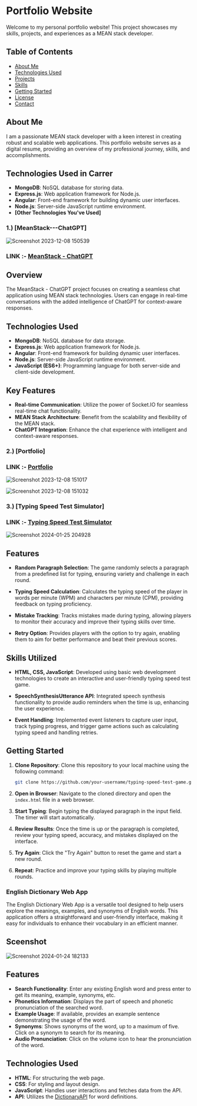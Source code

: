 # Portfolio Website

Welcome to my personal portfolio website! This project showcases my skills, projects, and experiences as a MEAN stack developer.

## Table of Contents

- [About Me](#about-me)
- [Technologies Used](#technologies-used)
- [Projects](#projects)
- [Skills](#skills)
- [Getting Started](#getting-started)
- [License](#license)
- [Contact](#contact)

## About Me

I am a passionate MEAN stack developer with a keen interest in creating robust and scalable web applications. This portfolio website serves as a digital resume, providing an overview of my professional journey, skills, and accomplishments.

## Technologies Used in Carrer

- **MongoDB**: NoSQL database for storing data.
- **Express.js**: Web application framework for Node.js.
- **Angular**: Front-end framework for building dynamic user interfaces.
- **Node.js**: Server-side JavaScript runtime environment.
- **[Other Technologies You've Used]**



### 1.) [MeanStack---ChatGPT]

![Screenshot 2023-12-08 150539](https://github.com/supersaiyancoder/Portfolio/assets/83352265/350019fc-9b52-4dc3-9dff-679faf4c9368)


###  LINK :-  [MeanStack - ChatGPT](https://github.com/supersaiyancoder/MeanStack---ChatGPT)

## Overview

The MeanStack - ChatGPT project focuses on creating a seamless chat application using MEAN stack technologies. Users can engage in real-time conversations with the added intelligence of ChatGPT for context-aware responses.

## Technologies Used

- **MongoDB**: NoSQL database for data storage.
- **Express.js**: Web application framework for Node.js.
- **Angular**: Front-end framework for building dynamic user interfaces.
- **Node.js**: Server-side JavaScript runtime environment.
- **JavaScript (ES6+)**: Programming language for both server-side and client-side development.

## Key Features

- **Real-time Communication**: Utilize the power of Socket.IO for seamless real-time chat functionality.
- **MEAN Stack Architecture**: Benefit from the scalability and flexibility of the MEAN stack.
- **ChatGPT Integration**: Enhance the chat experience with intelligent and context-aware responses.



### 2.) [Portfolio]

###  LINK :- [Portfolio](https://github.com/supersaiyancoder/Portfolio)

![Screenshot 2023-12-08 151017](https://github.com/supersaiyancoder/Portfolio/assets/83352265/51849fe3-0f26-4f01-8dd4-13f4f96edc65)

![Screenshot 2023-12-08 151032](https://github.com/supersaiyancoder/Portfolio/assets/83352265/ce4f2583-7045-49bf-bd62-1b698cbf2e69)












### 3.) [Typing Speed Test Simulator]

###  LINK :- [Typing Speed Test Simulator](https://github.com/supersaiyancoder/Typing-Speed-Test-Sumilator/tree/main)

![Screenshot 2024-01-25 204928](https://github.com/supersaiyancoder/Portfolio/assets/83352265/245c4ad0-08ae-4044-a1a6-a3e259b7e7ed)

## Features

- **Random Paragraph Selection**: The game randomly selects a paragraph from a predefined list for typing, ensuring variety and challenge in each round.

- **Typing Speed Calculation**: Calculates the typing speed of the player in words per minute (WPM) and characters per minute (CPM), providing feedback on typing proficiency.

- **Mistake Tracking**: Tracks mistakes made during typing, allowing players to monitor their accuracy and improve their typing skills over time.

- **Retry Option**: Provides players with the option to try again, enabling them to aim for better performance and beat their previous scores.


## Skills Utilized

- **HTML, CSS, JavaScript**: Developed using basic web development technologies to create an interactive and user-friendly typing speed test game.

- **SpeechSynthesisUtterance API**: Integrated speech synthesis functionality to provide audio reminders when the time is up, enhancing the user experience.

- **Event Handling**: Implemented event listeners to capture user input, track typing progress, and trigger game actions such as calculating typing speed and handling retries.


## Getting Started

1. **Clone Repository**: Clone this repository to your local machine using the following command:

    ```bash
    git clone https://github.com/your-username/typing-speed-test-game.git
    ```

2. **Open in Browser**: Navigate to the cloned directory and open the `index.html` file in a web browser.

3. **Start Typing**: Begin typing the displayed paragraph in the input field. The timer will start automatically.

4. **Review Results**: Once the time is up or the paragraph is completed, review your typing speed, accuracy, and mistakes displayed on the interface.

5. **Try Again**: Click the "Try Again" button to reset the game and start a new round.

6. **Repeat**: Practice and improve your typing skills by playing multiple rounds.



### English Dictionary Web App

The English Dictionary Web App is a versatile tool designed to help users explore the meanings, examples, and synonyms of English words. This application offers a straightforward and user-friendly interface, making it easy for individuals to enhance their vocabulary in an efficient manner.

## Sceenshot

  ![Screenshot 2024-01-24 182133](https://github.com/supersaiyancoder/English-Dictionary-/assets/83352265/e95e48e5-6817-4ca3-89ae-2f4fec0de5a6)



## Features

- **Search Functionality**: Enter any existing English word and press enter to get its meaning, example, synonyms, etc.
- **Phonetics Information**: Displays the part of speech and phonetic pronunciation of the searched word.
- **Example Usage**: If available, provides an example sentence demonstrating the usage of the word.
- **Synonyms**: Shows synonyms of the word, up to a maximum of five. Click on a synonym to search for its meaning.
- **Audio Pronunciation**: Click on the volume icon to hear the pronunciation of the word.

## Technologies Used

- **HTML**: For structuring the web page.
- **CSS**: For styling and layout design.
- **JavaScript**: Handles user interactions and fetches data from the API.
- **API**: Utilizes the [DictionaryAPI](https://dictionaryapi.dev/) for word definitions.
